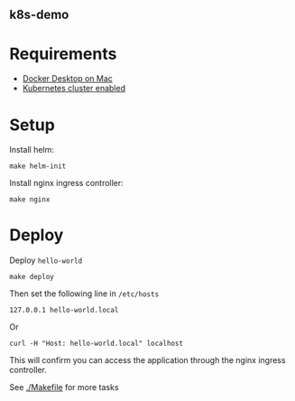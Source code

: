 k8s-demo
---

# Requirements
- [Docker Desktop on Mac](https://docs.docker.com/docker-for-mac/install/)
- [Kubernetes cluster enabled](https://docs.docker.com/docker-for-mac/#kubernetes)

# Setup
Install helm:
```
make helm-init
```

Install nginx ingress controller:
```
make nginx
```

# Deploy
Deploy `hello-world`
```
make deploy
```

Then set the following line in `/etc/hosts`
```
127.0.0.1 hello-world.local
```

Or
```
curl -H "Host: hello-world.local" localhost
```

This will confirm you can access the application through the nginx ingress controller.

See [./Makefile]() for more tasks
